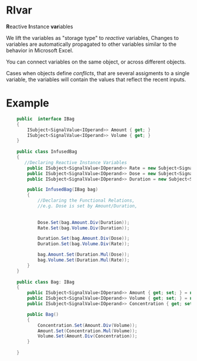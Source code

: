 # RIvar
**R**eactive **I**nstance **var**iables


We lift the variables as "storage type" to *reactive* variables, 
Changes to variables are automatically propagated to other variables similar to the behavior in Microsoft Excel.

You can connect variables on the same object, or across different objects.

Cases when objects define *conflicts*, that are several assigments to a single variable, 
the variables will contain the values that reflect the recent inputs.


# Example

```C#
    public  interface IBag
    {
        ISubject<SignalValue<IOperand>> Amount { get; }
        ISubject<SignalValue<IOperand>> Volume { get; }
    }
    
    public class InfusedBag
    {
       //Declaring Reactive Instance Variables
        public ISubject<SignalValue<IOperand>> Rate = new Subject<SignalValue<IOperand>>();
        public ISubject<SignalValue<IOperand>> Dose = new Subject<SignalValue<IOperand>>();
        public ISubject<SignalValue<IOperand>> Duration = new Subject<SignalValue<IOperand>>();

        public InfusedBag(IBag bag)
        {
            //Declaring the Functional Relations, 
            //e.g. Dose is set by Amount/Duration, 
            
                        
            Dose.Set(bag.Amount.Div(Duration)); 
            Rate.Set(bag.Volume.Div(Duration));

            Duration.Set(bag.Amount.Div(Dose));
            Duration.Set(bag.Volume.Div(Rate));

            bag.Amount.Set(Duration.Mul(Dose));
            bag.Volume.Set(Duration.Mul(Rate));
        }
    }
    
    public class Bag: IBag
    {
        public ISubject<SignalValue<IOperand>> Amount { get; set; } = new Subject<SignalValue<IOperand>>();
        public ISubject<SignalValue<IOperand>> Volume { get; set; } = new Subject<SignalValue<IOperand>>();
        public ISubject<SignalValue<IOperand>> Concentration { get; set; } = new Subject<SignalValue<IOperand>>();

        public Bag()
        {
            Concentration.Set(Amount.Div(Volume));
            Amount.Set(Concentration.Mul(Volume));
            Volume.Set(Amount.Div(Concentration));
        }
      
    }


```











